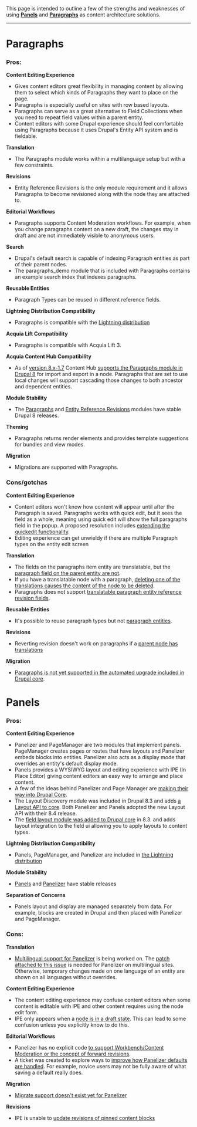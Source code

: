This page is intended to outline a few of the strengths and weaknesses of using **[Panels](https://www.drupal.org/project/panels)** and **[Paragraphs](https://www.drupal.org/project/paragraphs)** as content architecture solutions.
___


# Paragraphs

### Pros:

**Content Editing Experience**
* Gives content editors great flexibility in managing content by allowing them to select which kinds of Paragraphs they want to place on the page.
* Paragraphs is especially useful on sites with row based layouts.
* Paragraphs can serve as a great alternative to Field Collections when you need to repeat field values within a parent entity.
* Content editors with some Drupal experience should feel comfortable using Paragraphs because it uses Drupal's Entity API system and is fieldable.

**Translation**
* The Paragraphs module works within a multilanguage setup but with a few constraints.

**Revisions**
* Entity Reference Revisions is the only module requirement and it allows Paragraphs to become revisioned along with the node they are attached to.

**Editorial Workflows**
* Paragraphs supports Content Moderation workflows. For example, when you change paragraphs content on a new draft, the changes stay in draft and are not immediately visible to anonymous users.

**Search**
* Drupal's default search is capable of indexing Paragraph entities as part of their parent nodes.
* The paragraphs_demo module that is included with Paragraphs contains an example search index that indexes paragraphs.

**Reusable Entities**
* Paragraph Types can be reused in different reference fields.

**Lightning Distribution Compatibility**
* Paragraphs is compatible with the [Lightning distribution](https://www.drupal.org/project/lightning)

**Acquia Lift Compatibility**
* Paragraphs is compatible with Acquia Lift 3.

**Acquia Content Hub Compatibility**
* As of [version 8.x-1.7](https://docs.acquia.com/release-note/content-hub-8x-17) Content Hub  [supports the Paragraphs module in Drupal 8](https://docs.acquia.com/content-hub/modules) for import and export in a node. Paragraphs that are set to use local changes will support cascading those changes to both ancestor and dependent entities.

**Module Stability**
* The [Paragraphs](https://www.drupal.org/project/paragraphs) and [Entity Reference Revisions](https://www.drupal.org/project/entity_reference_revisions) modules have stable Drupal 8 releases.

**Theming**
* Paragraphs returns render elements and provides template suggestions for bundles and view modes.

**Migration**
* Migrations are supported with Paragraphs.

### Cons/gotchas

**Content Editing Experience**
* Content editors won't know how content will appear until after the Paragraph is saved. Paragraphs works with quick edit, but it sees the field as a whole, meaning using quick edit will show the full paragraphs field in the popup. A proposed resolution includes [extending the quickedit functionality](https://www.drupal.org/node/2476863).
* Editing experience can get unwieldy if there are multiple Paragraph types on the entity edit screen

**Translation**
* The fields on the paragraphs item entity are translatable, but the [paragraph field on the parent entity are not](https://www.drupal.org/node/2735121).
* If you have a translatable node with a paragraph, [deleting one of the translations causes the content of the node to be deleted](https://www.drupal.org/project/paragraphs/issues/2832592).
* Paragraphs does not support [translatable paragraph entity reference revision fields](https://www.drupal.org/project/paragraphs/issues/2461695).

**Reusable Entities**
* It's possible to reuse paragraph types but not [paragraph entities](https://www.drupal.org/project/paragraphs/issues/2414865).

**Revisions**
* Reverting revision doesn't work on paragraphs if a [parent node has translations](https://www.drupal.org/project/paragraphs/issues/2924168)

**Migration**
* [Paragraphs is not yet supported in the automated upgrade included in Drupal core](https://www.drupal.org/project/paragraphs/issues/2841593).   

# Panels
### Pros:
**Content Editing Experience**
* Panelizer and PageManager are two modules that implement panels. PageManager creates pages or routes that have layouts and Panelizer embeds blocks into entities. Panelizer also acts as a display mode that overrides an entity's default display mode.
* Panels provides a WYSIWYG layout and editing experience with IPE (In Place Editor) giving content editors an easy way to arrange and place content.
* A few of the ideas behind Panelizer and Page Manager are [making their way into Drupal Core](https://www.drupal.org/project/panels/issues/2820125).
* The Layout Discovery module was included in Drupal 8.3 and adds [a Layout API to core](https://www.drupal.org/docs/8/api/layout-api). Both Panelizer and Panels adopted the new Layout API with their 8.4 release.
* The [field layout module was added to Drupal core](https://www.drupal.org/project/drupal/issues/2796173) in 8.3. and adds layout integration to the field ui allowing you to apply layouts to content types.

**Lightning Distribution Compatibility**
* Panels, PageManager, and Panelizer are included in [the Lightning distribution](https://docs.acquia.com/lightning/modules)

**Module Stability**
* [Panels](https://www.drupal.org/project/panels) and [Panelizer](https://www.drupal.org/project/panelizer) have stable releases

**Separation of Concerns**
* Panels layout and display are managed separately from data. For example, blocks are created in Drupal and then placed with Panelizer and PageManager.


### Cons:
**Translation**
* [Multilingual support for Panelizer](https://www.drupal.org/project/panelizer/issues/2778565) is being worked on. The [patch attached to this issue](https://www.drupal.org/project/panels/issues/2793801) is needed for Panelizer on multilingual sites. Otherwise, temporary changes made on one language of an entity are shown on all languages without overrides.

**Content Editing Experience**
* The content editing experience may confuse content editors when some content is editable with IPE and other content requires using the node edit form.
* IPE only appears when a [node is in a draft state](https://www.drupal.org/project/lightning/issues/2854054). This can lead to some confusion unless you explicitly know to do this.

**Editorial Workflows**
* Panelizer has no explicit code [to support Workbench/Content Moderation or the concept of forward revisions](https://www.drupal.org/project/panelizer/issues/2925942).
* A ticket was created to explore ways to [improve how Panelizer defaults are handled](https://www.drupal.org/project/panelizer/issues/2704859). For example, novice users may not be fully aware of what saving a default really does.

**Migration**
* [Migrate support doesn't exist yet for Panelizer](https://www.drupal.org/project/panelizer/issues/2860513)

**Revisions**
* IPE is unable to [update revisions of pinned content blocks](https://www.drupal.org/node/2844054)
